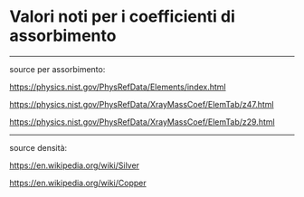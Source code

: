 # Valori noti per i coefficienti di assorbimento

---

source per assorbimento:  

https://physics.nist.gov/PhysRefData/Elements/index.html

https://physics.nist.gov/PhysRefData/XrayMassCoef/ElemTab/z47.html

https://physics.nist.gov/PhysRefData/XrayMassCoef/ElemTab/z29.html

---

source densità: 

https://en.wikipedia.org/wiki/Silver

https://en.wikipedia.org/wiki/Copper
